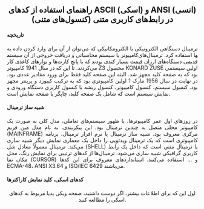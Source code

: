 <h2 align="center" >راهنمای استفاده از کدهای ASCII (اسکی) و ANSI (انسی) در رابط‌های کاربری متنی (کنسول‌های متنی)</h2>

<h4>تاریخچه</h4>
<p align="justify"; direction="rtl">
ترمینال دستگاهی الکترونیکی یا الکترومکانیکی که می‌توان از آن برای وارد کردن داده به کامپیوتر یا سیستم محاسباتی و دریافت خروجی از آن سیستم‎ها استفاده کرد.
ترمینال‌های قدیمی دستگاه‌های ارزان قیمت بسیار کندی بودند که با پانچ کارت‌ها و نوارهای کاغذی کار می‌کردند. تا این که در سال 1941 کامپیوتر Z3 محصول KONARD ZUSE اولین سیستمی بود که به صفحه کلید مجهز شد. البته این صفحه کلید فقط برای ورود مقادیر عددی بود. در نهایت در سال 1956 مارک 1 اولین کامپیوتری بود که به ترکیب کیبورد و پرینتر مجهز بود. کنسول سیستم، کنسول کامپیوتر، کنسول ریشه یا کنسول کاربری دستگاه ورودی و نمایش سیستم است که شامل یک صفحه کلید، چاپگر یا صفحه نمایش است.
</p>

<h4>شبیه ساز ترمینال</h4>
<p align="justify"; direction="rtl">
در روزهای اول عمر کامپیوترها، با ظهور سیستم‌های تعاملی، مدل کلی به صورت یک کامپیوتر محلی متصل به چندین ترمینال بود. این پیکربندی، به نام مدل مین فریم (MAINFRAME) مرکزی معروف بود. شبیه ساز ترمینال یا نرم افزار ترمینال، برنامه کامپیوتری است که یک ترمینال ویدئویی را داخل یک معماری نمایش دیگر شبیه سازی می‌کند. ترمینال معمولاً معادل شل (SHELL) یا ترمینال متنی است که داخل یک رابط کاربری گرافیکی شبیه سازی می‌شود.
ترمینال‌ها از کدهای ترتیبی برای نمایش رنگ، محل مکان نما (CURSOR) و ... استفاده می‌کنند. استانداردهای معروف برای این کدها ECMA-48، ANSI X3.64 و ISO/IEC 6429 می‌باشند.
</p>

<h4>کدهای اسکی، کلید نمایش کاراکترها </h4>
<p align="center"; direction="rtl">اول این که برای اطلاعات بیشتر، اگر دوست داشتید، صفحه ویکی پدیا مربوط به کدهای اسکی را مطالعه کنید.</p>
<h4 align="center">
  <a href="https://en.wikipedia.org/wiki/ASCII">
    <img></img>
  </a>
</h4>
